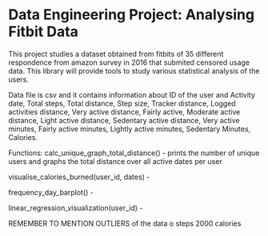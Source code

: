 # Data Engineering Project: Analysing Fitbit Data

This project studies a dataset obtained from fitbits of 35 different respondence from amazon survey in 2016 that submited censored usage data. This library will provide tools to study various statistical analysis of the users.

Data file is csv and it contains information about ID of the user and Activity date, Total steps, Total distance, Step size, Tracker distance, Logged activities distance, Very active distance, Fairly active, Moderate active distance, Light active distance, Sedentary active distance, Very active minutes, Fairly active minutes, Lightly active minutes, Sedentary Minutes, Calories. 

Functions: 
calc_unique_graph_total_distance() - prints the number of unique users and graphs the total distance over all active dates per user

visualise_calories_burned(user_id, dates) - 

frequency_day_barplot() - 

linear_regression_visualization(user_id) - 


REMEMBER TO MENTION OUTLIERS of the data o steps 2000 calories